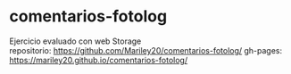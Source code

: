 # comentarios-fotolog
Ejercicio evaluado con web Storage  
repositorio: <https://github.com/Mariley20/comentarios-fotolog/>
gh-pages: <https://mariley20.github.io/comentarios-fotolog/>
